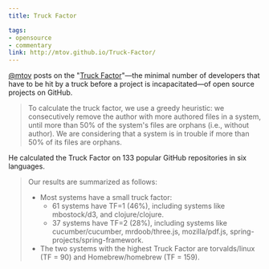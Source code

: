 ```yaml
---
title: Truck Factor

tags:
- opensource
- commentary
link: http://mtov.github.io/Truck-Factor/
---
```


[@mtov](https://github.com/mtov) posts on the "[Truck Factor](http://mtov.github.io/Truck-Factor/)"—the minimal number of developers that have to be hit by a truck before a project is incapacitated—of open source projects on GitHub.

> To calculate the truck factor, we use a greedy heuristic: we consecutively remove the author with more authored files in a system, until more than 50% of the system's files are orphans (i.e., without author). We are considering that a system is in trouble if more than 50% of its files are orphans.

He calculated the Truck Factor on 133 popular GitHub repositories in six languages.

> Our results are summarized as follows:
>
> - Most systems have a small truck factor:
>   - 61 systems have TF=1 (46%), including systems like mbostock/d3, and clojure/clojure.
>   - 37 systems have TF=2 (28%), including systems like cucumber/cucumber, mrdoob/three.js, mozilla/pdf.js, spring-projects/spring-framework.
> - The two systems with the highest Truck Factor are torvalds/linux (TF = 90) and Homebrew/homebrew (TF = 159).
